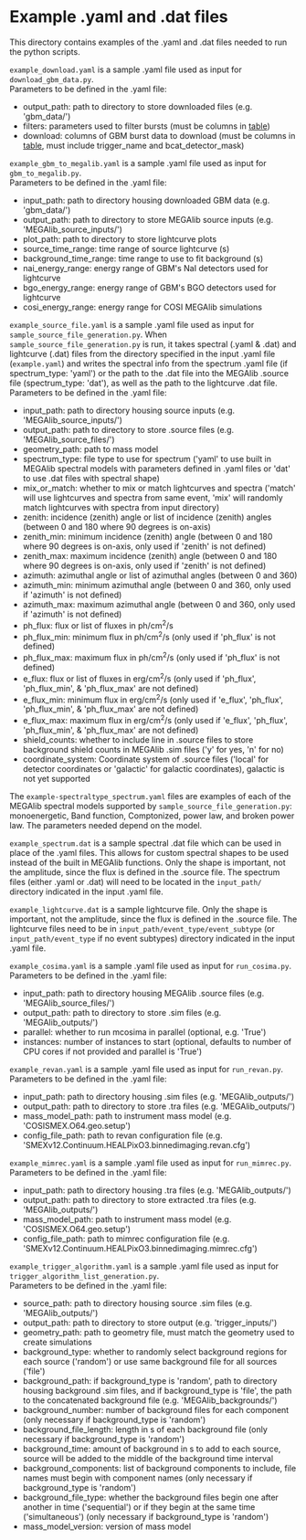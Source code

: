 # Example .yaml and .dat files

This directory contains examples of the .yaml and .dat files needed to run the python scripts.

`example_download.yaml` is a sample .yaml file used as input for `download_gbm_data.py`.    
Parameters to be defined in the .yaml file:    
- output_path: path to directory to store downloaded files (e.g. 'gbm_data/')
- filters: parameters used to filter bursts (must be columns in [table](https://heasarc.gsfc.nasa.gov/db-perl/W3Browse/w3table.pl?tablehead=name%3Dfermigbrst&Action=More+Options))
- download: columns of GBM burst data to download (must be columns in [table](https://heasarc.gsfc.nasa.gov/db-perl/W3Browse/w3table.pl?tablehead=name%3Dfermigbrst&Action=More+Options), must include trigger_name and bcat_detector_mask)    

`example_gbm_to_megalib.yaml` is a sample .yaml file used as input for `gbm_to_megalib.py`.      
Parameters to be defined in the .yaml file:      
- input_path: path to directory housing downloaded GBM data (e.g. 'gbm_data/')      
- output_path: path to directory to store MEGAlib source inputs (e.g. 'MEGAlib_source_inputs/')       
- plot_path: path to directory to store lightcurve plots      
- source_time_range: time range of source lightcurve (s)     
- background_time_range: time range to use to fit background (s)     
- nai_energy_range: energy range of GBM's NaI detectors used for lightcurve     
- bgo_energy_range: energy range of GBM's BGO detectors used for lightcurve     
- cosi_energy_range: energy range for COSI MEGAlib simulations     

`example_source_file.yaml` is a sample .yaml file used as input for `sample_source_file_generation.py`. When `sample_source_file_generation.py` is run, it takes spectral (.yaml & .dat) and lightcurve (.dat) files from the directory specified in the input .yaml file (`example.yaml`) and writes the spectral info from the spectrum .yaml file (if spectrum_type: 'yaml') or the path to the .dat file into the MEGAlib .source file (spectrum_type: 'dat'), as well as the path to the lightcurve .dat file.      
Parameters to be defined in the .yaml file:  
- input_path: path to directory housing source inputs (e.g. 'MEGAlib_source_inputs/')   
- output_path: path to directory to store .source files (e.g. 'MEGAlib_source_files/')  
- geometry_path: path to mass model  
- spectrum_type: file type to use for spectrum ('yaml' to use built in MEGAlib spectral models with parameters defined in .yaml files or 'dat' to use .dat files with spectral shape)  
- mix_or_match: whether to mix or match lightcurves and spectra ('match' will use lightcurves and spectra from same event, 'mix' will randomly match lightcurves with spectra from input directory)  
- zenith: incidence (zenith) angle or list of incidence (zenith) angles (between 0 and 180 where 90 degrees is on-axis)    
- zenith_min: minimum incidence (zenith) angle (between 0 and 180 where 90 degrees is on-axis, only used if 'zenith' is not defined)     
- zenith_max: maximum incidence (zenith) angle (between 0 and 180 where 90 degrees is on-axis, only used if 'zenith' is not defined)     
- azimuth: azimuthal angle or list of azimuthal angles (between 0 and 360)    
- azimuth_min: minimum azimuthal angle (between 0 and 360, only used if 'azimuth' is not defined)     
- azimuth_max: maximum azimuthal angle (between 0 and 360, only used if 'azimuth' is not defined)     
- ph_flux: flux or list of fluxes in ph/cm<sup>2</sup>/s   
- ph_flux_min: minimum flux in ph/cm<sup>2</sup>/s (only used if 'ph_flux' is not defined)    
- ph_flux_max: maximum flux in ph/cm<sup>2</sup>/s (only used if 'ph_flux' is not defined)    
- e_flux: flux or list of fluxes in erg/cm<sup>2</sup>/s (only used if 'ph_flux', 'ph_flux_min', & 'ph_flux_max' are not defined)      
- e_flux_min: minimum flux in erg/cm<sup>2</sup>/s (only used if 'e_flux', 'ph_flux', 'ph_flux_min', & 'ph_flux_max' are not defined)    
- e_flux_max: maximum flux in erg/cm<sup>2</sup>/s (only used if 'e_flux', 'ph_flux', 'ph_flux_min', & 'ph_flux_max' are not defined)    
- shield_counts: whether to include line in .source files to store background shield counts in MEGAlib .sim files ('y' for yes, 'n' for no)   
- coordinate_system: Coordinate system of .source files ('local' for detector coordinates or 'galactic' for galactic coordinates), galactic is not yet supported   

The `example-spectraltype_spectrum.yaml` files are examples of each of the MEGAlib spectral models supported by `sample_source_file_generation.py`: monoenergetic, Band function, Comptonized, power law, and broken power law. The parameters needed depend on the model.      

`example_spectrum.dat` is a sample spectral .dat file which can be used in place of the .yaml files. This allows for custom spectral shapes to be used instead of the built in MEGAlib functions. Only the shape is important, not the amplitude, since the flux is defined in the .source file. The spectrum files (either .yaml or .dat) will need to be located in the `input_path/` directory indicated in the input .yaml file.

`example_lightcurve.dat` is a sample lightcurve file. Only the shape is important, not the amplitude, since the flux is defined in the .source file. The lightcurve files need to be in `input_path/event_type/event_subtype` (or `input_path/event_type` if no event subtypes) directory indicated in the input .yaml file.    

`example_cosima.yaml` is a sample .yaml file used as input for `run_cosima.py`.     
Parameters to be defined in the .yaml file:   
- input_path: path to directory housing MEGAlib .source files (e.g. 'MEGAlib_source_files/')      
- output_path: path to directory to store .sim files (e.g. 'MEGAlib_outputs/')     
- parallel: whether to run mcosima in parallel (optional, e.g. 'True')      
- instances: number of instances to start (optional, defaults to number of CPU cores if not provided and parallel is 'True')    

`example_revan.yaml` is a sample .yaml file used as input for `run_revan.py`.     
Parameters to be defined in the .yaml file:   
- input_path: path to directory housing .sim files (e.g. 'MEGAlib_outputs/')      
- output_path: path to directory to store .tra files (e.g. 'MEGAlib_outputs/')    
- mass_model_path: path to instrument mass model (e.g. 'COSISMEX.O64.geo.setup')      
- config_file_path: path to revan configuration file (e.g. 'SMEXv12.Continuum.HEALPixO3.binnedimaging.revan.cfg')      

`example_mimrec.yaml` is a sample .yaml file used as input for `run_mimrec.py`.     
Parameters to be defined in the .yaml file:   
- input_path: path to directory housing .tra files (e.g. 'MEGAlib_outputs/')      
- output_path: path to directory to store extracted .tra files (e.g. 'MEGAlib_outputs/')    
- mass_model_path: path to instrument mass model (e.g. 'COSISMEX.O64.geo.setup')      
- config_file_path: path to mimrec configuration file (e.g. 'SMEXv12.Continuum.HEALPixO3.binnedimaging.mimrec.cfg')     

`example_trigger_algorithm.yaml` is a sample .yaml file used as input for `trigger_algorithm_list_generation.py`.    
Parameters to be defined in the .yaml file:    
- source_path: path to directory housing source .sim files (e.g. 'MEGAlib_outputs/')  
- output_path: path to directory to store output (e.g. 'trigger_inputs/')    
- geometry_path: path to geometry file, must match the geometry used to create simulations    
- background_type: whether to randomly select background regions for each source ('random') or use same background file for all sources ('file')  
- background_path: if background_type is 'random', path to directory housing background .sim files, and if background_type is 'file', the path to the concatenated background file (e.g. 'MEGAlib_backgrounds/')    
- background_number: number of background files for each component (only necessary if background_type is 'random')    
- background_file_length: length in s of each background file (only necessary if background_type is 'random')    
- background_time: amount of background in s to add to each source, source will be added to the middle of the background time interval    
- background_components: list of background components to include, file names must begin with component names (only necessary if background_type is 'random')    
- background_file_type: whether the background files begin one after another in time ('sequential') or if they begin at the same time ('simultaneous') (only necessary if background_type is 'random')    
- mass_model_version: version of mass model   
